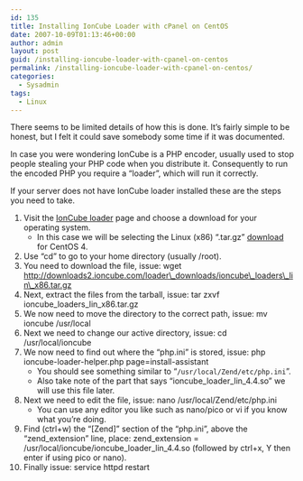 ```yaml
---
id: 135
title: Installing IonCube Loader with cPanel on CentOS
date: 2007-10-09T01:13:46+00:00
author: admin
layout: post
guid: /installing-ioncube-loader-with-cpanel-on-centos
permalink: /installing-ioncube-loader-with-cpanel-on-centos/
categories:
  - Sysadmin
tags:
  - Linux
---
```

<p class="lead">
  There seems to be limited details of how this is done. It&#8217;s fairly simple to be honest, but I felt it could save somebody some time if it was documented.
</p>

In case you were wondering IonCube is a PHP encoder, usually used to stop people stealing your PHP code when you distribute it. Consequently to run the encoded PHP you require a &#8220;loader&#8221;, which will run it correctly.

<!--more-->If your server does not have IonCube loader installed these are the steps you need to take.

  1. Visit the [IonCube loader](http://www.ioncube.com/loaders.php) page and choose a download for your operating system. 
      * In this case we will be selecting the Linux (x86) &#8220;.tar.gz&#8221; [download](http://downloads2.ioncube.com/loader_downloads/ioncube_loaders_lin_x86.tar.gz) for CentOS 4.
  2. Use &#8220;cd&#8221; to go to your home directory (usually /root).
  3. You need to download the file, issue: wget http://downloads2.ioncube.com/loader\_downloads/ioncube\_loaders\_lin\_x86.tar.gz
  4. Next, extract the files from the tarball, issue: tar zxvf ioncube\_loaders\_lin_x86.tar.gz
  5. We now need to move the directory to the correct path, issue: mv ioncube /usr/local
  6. Next we need to change our active directory, issue: cd /usr/local/ioncube
  7. We now need to find out where the &#8220;php.ini&#8221; is stored, issue: php ioncube-loader-helper.php page=install-assistant 
      * You should see something similar to &#8220;<code>/usr/local/Zend/etc/php.ini</code>&#8221;.
      * Also take note of the part that says &#8220;ioncube\_loader\_lin_4.4.so&#8221; we will use this file later.
  8. Next we need to edit the file, issue: nano /usr/local/Zend/etc/php.ini 
      * You can use any editor you like such as nano/pico or vi if you know what you&#8217;re doing.
  9. Find (ctrl+w) the &#8220;[Zend]&#8221; section of the &#8220;php.ini&#8221;, above the &#8220;zend_extension&#8221; line, place: <span class="green">zend_extension = /usr/local/ioncube/ioncube_loader_lin_4.4.so (followed by ctrl+x, Y then enter if using pico or nano).</span>
 10. <span class="green">Finally issue: service httpd restart </span>